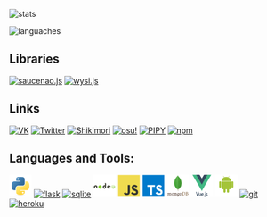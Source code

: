![stats](https://github-readme-stats.vercel.app/api?username=JQweenq&text_color=ddd&bg_color=30,e96443,904e95&show_icons=true&hide_border=enable&locale=ru&card_width=500&count_private=true&disable_animations=true&include_all_commits=true)

![languaches](https://github-readme-stats.vercel.app/api/top-langs/?username=JQweenq&text_color=fff&bg_color=30,e96443,904e95&hide_border=enable&locale=ru&card_width=500&langs_count=10)

## Libraries

[![saucenao.js](https://github-readme-stats.vercel.app/api/pin/?username=JQweenq&repo=SauceNao.js&card_width=500&hide_border=enable&theme=cobalt)](https://github.com/JQweenq/SauceNao.js)
[![wysi.js](https://github-readme-stats.vercel.app/api/pin/?username=JQweenq&repo=wysi.js&card_width=500&hide_border=enable&theme=cobalt)](https://github.com/JQweenq/SauceNao.js)
## Links

[![VK](https://img.shields.io/badge/VK-blue?style=for-the-badge&logo=vk&logoColor=white)](https://vk.com/jqweenq)
[![Twitter](https://img.shields.io/badge/Twitter-blue?style=for-the-badge&logo=twitter&logoColor=white)](https://twitter.com/JQweenq)
[![Shikimori](https://img.shields.io/badge/Shikimori-black?style=for-the-badge&logo=shikimori&logoColor=white)](https://shikimori.one/Josty+Qweenq)
[![osu!](https://img.shields.io/badge/osu!-e46?style=for-the-badge&logo=osu&logoColor=black)](https://osu.ppy.sh/users/16883323)
[![PIPY](https://img.shields.io/badge/PIPY-blue?style=for-the-badge&logo=pipy&logoColor=white)](https://pypi.org/user/Josty_Qweenq)
[![npm](https://img.shields.io/badge/npm-red?style=for-the-badge&logo=npm&logoColor=white)](https://www.npmjs.com/~josty)

## Languages and Tools:

[<img src="https://raw.githubusercontent.com/devicons/devicon/master/icons/python/python-original.svg" alt="python" width="40" height="40" />](https://www.python.org)
[<img src="https://www.vectorlogo.zone/logos/pocoo_flask/pocoo_flask-icon.svg" alt="flask" width="40" height="40" />](https://flask.palletsprojects.com/)
[<img src="https://www.vectorlogo.zone/logos/sqlite/sqlite-icon.svg" alt="sqlite" width="40" height="40" />](https://www.sqlite.org/)
[<img src="https://raw.githubusercontent.com/devicons/devicon/master/icons/nodejs/nodejs-original-wordmark.svg" alt="nodejs" width="40" height="40" />](https://nodejs.org)
[<img src="https://raw.githubusercontent.com/devicons/devicon/master/icons/javascript/javascript-original.svg" alt="javascript" width="40" height="40" />](https://developer.mozilla.org/en-US/docs/Web/JavaScript)
[<img src="https://raw.githubusercontent.com/devicons/devicon/master/icons/typescript/typescript-original.svg" alt="typescript" width="40" height="40" />](https://www.typescriptlang.org/)
[<img src="https://raw.githubusercontent.com/devicons/devicon/master/icons/mongodb/mongodb-original-wordmark.svg" alt="mongodb" width="40" height="40" />](https://www.mongodb.com/)
[<img src="https://raw.githubusercontent.com/devicons/devicon/master/icons/vuejs/vuejs-original-wordmark.svg" alt="vuejs" width="40" height="40" />](https://vuejs.org/)
[<img src="https://raw.githubusercontent.com/devicons/devicon/master/icons/android/android-original-wordmark.svg" alt="android" width="40" height="40" />](https://developer.android.com)
[<img src="https://www.vectorlogo.zone/logos/git-scm/git-scm-icon.svg" alt="git" width="40" height="40" />](https://git-scm.com/)
[<img src="https://www.vectorlogo.zone/logos/heroku/heroku-icon.svg" alt="heroku" width="40" height="40" />](https://heroku.com)
